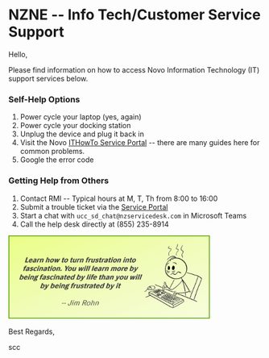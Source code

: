 # NZNE -- Info Tech/Customer Service Support

Hello, 

Please find information on how to access Novo Information Technology (IT) support services below. 

### Self-Help Options
1. Power cycle your laptop (yes, again) 
2. Power cycle your docking station
3. Unplug the device and plug it back in
4. Visit the Novo [ITHowTo Service Portal](https://zymernet.nzcorp.net/sites/newithowto/SitePages/Service%20Portal.aspx) -- there are many guides here for common problems. 
5. Google the error code

### Getting Help from Others
1. Contact RMI -- Typical hours at M, T, Th from 8:00 to 16:00
2. Submit a trouble ticket via the [Service Portal](https://serviceportal.nzcorp.net)
3. Start a chat with `ucc_sd_chat@nzservicedesk.com` in Microsoft Teams
4. Call the help desk directly at (855) 235-8914

<img src=".\it_frustration.png"
     width="400"/>


Best Regards, 

scc


